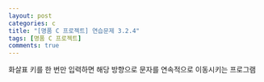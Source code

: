 ```yaml
---
layout: post
categories: c
title: "[명품 C 프로젝트] 연습문제 3.2.4"
tags: [명품 C 프로젝트]
comments: true
---
```


화살표 키를 한 번만 입력하면 해당 방향으로 문자를 연속적으로 이동시키는 프로그램

<script src="https://gist.github.com/Junhyeon2/cc299766fc1252c368c8efa9f0beae92.js"></script>
